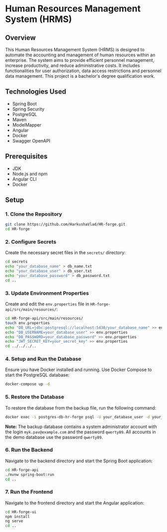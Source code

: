 # Human Resources Management System (HRMS)

## Overview

This Human Resources Management System (HRMS) is designed to automate the accounting and management of human resources within an enterprise. The system aims to provide efficient personnel management, increase productivity, and reduce administrative costs. It includes functionalities for user authorization, data access restrictions and personnel data management. This project is a bachelor's degree qualification work.

## Technologies Used

- Spring Boot
- Spring Security
- PostgreSQL
- Maven
- ModelMapper
- Angular
- Docker
- Swagger OpenAPI

## Prerequisites

- JDK
- Node.js and npm
- Angular CLI
- Docker

## Setup

### 1. Clone the Repository

```sh
git clone https://github.com/HarkushaVlad/HR-forge.git
cd HR-forge
```

### 2. Configure Secrets

Create the necessary secret files in the `secrets/` directory:

```sh
cd secrets
echo "your_database_name" > db_name.txt
echo "your_database_user" > db_user.txt
echo "your_database_password" > db_password.txt
cd ..
```

### 3. Update Environment Properties

Create and edit the `env.properties` file in `HR-forge-api/src/main/resources/`:

```sh
cd HR-forge-api/src/main/resources/
touch env.properties
echo "DB_URL=jdbc:postgresql://localhost:5430/your_database_name" >> env.properties
echo "DB_USERNAME=your_database_user" >> env.properties
echo "DB_PASSWORD=your_database_password" >> env.properties
echo "JWT_SECRET_KEY=your_secret_key" >> env.properties
cd ../../../..
```

### 4. Setup and Run the Database

Ensure you have Docker installed and running. Use Docker Compose to start the PostgreSQL database:

```sh
docker-compose up -d
```

### 5. Restore the Database

To restore the database from the backup file, run the following command:

```sh
docker exec -i postgres-db-hr-forge psql -U your_database_user -d your_database_name < database/backup.sql
```
**Note:** The backup database contains a system administrator account with the login `myk.pav@example.com` and the password `qwerty09`. All accounts in the demo database use the password `qwerty09`.

### 6. Run the Backend

Navigate to the backend directory and start the Spring Boot application:

```sh
cd HR-forge-api
./mvnw spring-boot:run
cd ..
```

### 7. Run the Frontend

Navigate to the frontend directory and start the Angular application:

```sh
cd HR-forge-ui
npm install
ng serve
cd ..
```